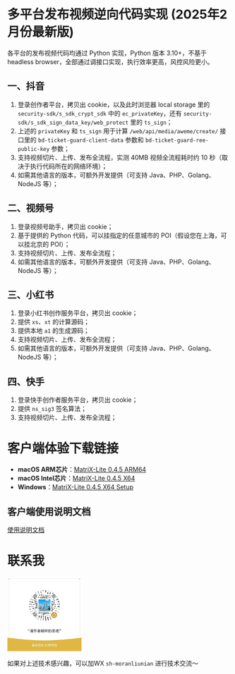 # 多平台发布视频逆向代码实现 (2025年2月份最新版)

各平台的发布视频代码均通过 Python 实现，Python 版本 3.10+，不基于 headless browser，全部通过调接口实现，执行效率更高，风控风险更小。

## 一、抖音
1. 登录创作者平台，拷贝出 cookie，以及此时浏览器 local storage 里的 `security-sdk/s_sdk_crypt_sdk` 中的 `ec_privateKey`，还有 `security-sdk/s_sdk_sign_data_key/web_protect` 里的 `ts_sign`；
2. 上述的 `privateKey` 和 `ts_sign` 用于计算 `/web/api/media/aweme/create/` 接口里的 `bd-ticket-guard-client-data` 参数和 `bd-ticket-guard-ree-public-key` 参数；
3. 支持视频切片、上传、发布全流程，实测 40MB 视频全流程耗时约 10 秒（取决于执行代码所在的网络环境）；
4. 如需其他语言的版本，可额外开发提供（可支持 Java、PHP、Golang、NodeJS 等）；

## 二、视频号
1. 登录视频号助手，拷贝出 cookie；
2. 基于提供的 Python 代码，可以挂指定的任意城市的 POI（假设您在上海，可以挂北京的 POI）；
3. 支持视频切片、上传、发布全流程；
4. 如需其他语言的版本，可额外开发提供（可支持 Java、PHP、Golang、NodeJS 等）；

## 三、小红书
1. 登录小红书创作服务平台，拷贝出 cookie；
2. 提供 `xs`、`xt` 的计算源码；
3. 提供本地 `a1` 的生成源码；
4. 支持视频切片、上传、发布全流程；
5. 如需其他语言的版本，可额外开发提供（可支持 Java、PHP、Golang、NodeJS 等）；

## 四、快手
1. 登录快手创作者服务平台，拷贝出 cookie；
2. 提供 `ns_sig3` 签名算法；
3. 支持视频切片、上传、发布全流程；

# 客户端体验下载链接

- **macOS ARM芯片**：[MatriX-Lite 0.4.5 ARM64](https://sense-video.oss-cn-hangzhou.aliyuncs.com/wsb/matrix/MatriX-Lite-0.4.5-arm64.dmg)
- **macOS Intel芯片**：[MatriX-Lite 0.4.5 X64](https://sense-video.oss-cn-hangzhou.aliyuncs.com/wsb/matrix/MatriX-Lite-0.4.5-x64.dmg)
- **Windows**：[MatriX-Lite 0.4.5 X64 Setup](https://sense-video.oss-cn-hangzhou.aliyuncs.com/wsb/matrix/matrix-lite-0.4.5-x64-setup.exe)
## 客户端使用说明文档
[使用说明文档](https://hcnspeemjow3.feishu.cn/docx/Qo1cdvG3nogIRVx6BYkcdTpsn8b)

# 联系我

<img src="./img/donate.jpg" width="33.3%" />

如果对上述技术感兴趣，可以加WX `sh-moranliunian` 进行技术交流～
